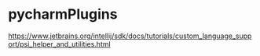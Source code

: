 # pycharmPlugins
https://www.jetbrains.org/intellij/sdk/docs/tutorials/custom_language_support/psi_helper_and_utilities.html

